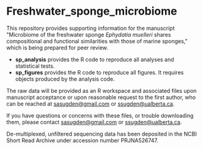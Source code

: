 # Freshwater_sponge_microbiome

This repository provides supporting information for the manuscript "Microbiome of the freshwater sponge <i>Ephydatia muelleri</i> shares compositional and functional similarities with those of marine sponges," which is being prepared for peer review.

- <b>sp_analysis</b> provides the R code to reproduce all analyses and statistical tests.
- <b>sp_figures</b> provides the R code to reproduce all figures. It requires objects produced by the analysis code.

The raw data will be provided as an R workspace and associated files upon manuscript acceptance or upon reasonable request to the first author, who can be reached at sasugden@gmail.com or ssugden@ualberta.ca.

If you have questions or concerns with these files, or trouble downloading them, please contact sasugden@gmail.com or ssugden@ualberta.ca.

De-multiplexed, unfiltered sequencing data has been deposited in the NCBI Short Read Archive under accession number PRJNA526747.

